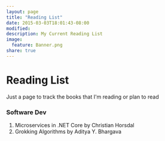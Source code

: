 ```yaml
---
layout: page
title: "Reading List"
date: 2015-03-03T18:01:43-08:00
modified:
description: My Current Reading List
image:
  feature: Banner.png
share: true
---
```


# Reading List
Just a page to track the books that I'm reading or plan to read

### Software Dev
1. Microservices in .NET Core by Christian Horsdal
1. Grokking Algorithms by Aditya Y. Bhargava